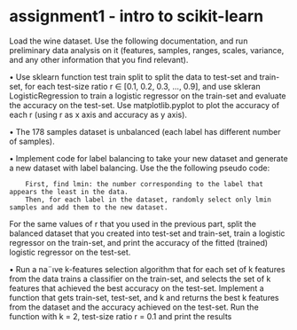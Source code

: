 # assignment1 - intro to scikit-learn




Load the wine dataset. Use the following documentation, and run preliminary data
analysis on it (features, samples, ranges, scales, variance, and any other information
that you find relevant).

• Use sklearn function test train split to split the data to test-set and train-set, for
each test-size ratio r ∈ [0.1, 0.2, 0.3, ..., 0.9], and use skleran LogisticRegression to
train a logistic regressor on the train-set and evaluate the accuracy on the test-set. Use
matplotlib.pyplot to plot the accuracy of each r (using r as x axis and accuracy as
y axis).

• The 178 samples dataset is unbalanced (each label has different number of samples).

• Implement code for label balancing to take your new dataset and generate a new dataset
with label balancing. Use the the following pseudo code:

        First, find lmin: the number corresponding to the label that appears the least in the data.
        Then, for each label in the dataset, randomly select only lmin samples and add them to the new dataset.

For the same values of r that you used in the previous part, split the balanced dataset
that you created into test-set and train-set, train a logistic regressor on the train-set,
and print the accuracy of the fitted (trained) logistic regressor on the test-set.

• Run a na¨ıve k-features selection algorithm that for each set of k features from the data
trains a classifier on the train-set, and selects the set of k features that achieved the
best accuracy on the test-set. Implement a function that gets train-set, test-set,
and k and returns the best k features from the dataset and the accuracy achieved on
the test-set. Run the function with k = 2, test-size ratio r = 0.1 and print the results
